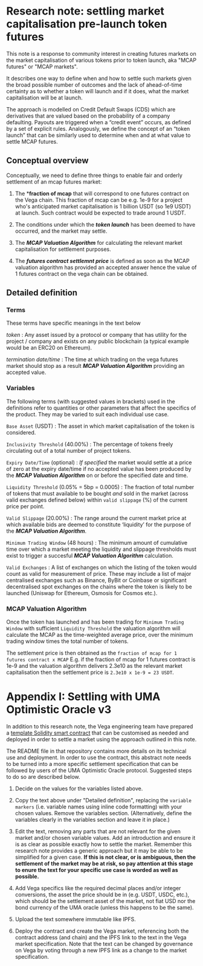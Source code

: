 # Research note: settling market capitalisation pre-launch token futures

This note is a response to community interest in creating futures markets on the market capitalisation of various tokens prior to token launch, aka "MCAP futures" or "MCAP markets".

It describes one way to define when and how to settle such markets given the broad possible number of outcomes and the lack of ahead-of-time certainty as to whether a token will launch and if it does, what the market capitalisation will be at launch.

The approach is modelled on Credit Default Swaps (CDS) which are derivatives that are valued based on the probability of a company defaulting. Payouts are triggered when a “credit event” occurs, as defined by a set of explicit rules. Analogously, we define the concept of an “token launch” that can be similarly used to determine when and at what value to settle MCAP futures.


## Conceptual overview

Conceptually, we need to define three things to enable fair and orderly settlement of an mcap futures market:

1. The ***fraction of mcap** that will correspond to one futures contract on the Vega chain. This fraction of mcap can be e.g. 1e-9 for a project who's anticipated market capitalisation is 1 billion USDT (so 1e9 USDT) at launch. Such contract would be expected to trade around 1 USDT.  

2. The conditions under which the ***token launch*** has been deemed to have occurred, and the market may settle.

3. The ***MCAP Valuation Algorithm*** for calculating the relevant market capitalisation for settlement purposes.

4. The ***futures contract settlemnt price***  is defined as soon as the MCAP valuation algorithm has provided an accepted answer hence the value of 1 futures contract on the vega chain can be obtained.

 

## Detailed definition

### Terms

These terms have specific meanings in the text below

*token*
: Any asset issued by a protocol or company that has utility for the project / company and exists on any public blockchain (a typical example would be an ERC20 on Ethereum). 

*termination date/time*
: The time at which trading on the vega futures market should stop as a result  ***MCAP Valuation Algorithm*** providing an accepted value.


### Variables

The following terms (with suggested values in brackets) used in the definitions refer to quantities or other parameters that affect the specifics of the product. They may be varied to suit each individual use case.

`Base Asset` (USDT)
: The asset in which market capitalisation of the token is considered.

`Inclusivity Threshold` (40.00%)
: The percentage of tokens freely circulating out of a total number of project tokens.

`Expiry Date/Time` (optional)
: *If specified* the market would settle at a price of zero at the expiry date/time if no accepted value has been produced by the ***MCAP Valuation Algorithm*** on or before the specified date and time.

`Liquidity Threshold` (0.05% = 5bp = 0.0005)
: The fraction of total number of tokens that must available to be bought *and* sold in the market (across valid exchanges defined below) within `valid slippage` (%) of the current price per point.

`Valid Slippage` (20.00%)
: The range around the current market price at which available bids are deemed to constitute ‘liquidity’ for the purpose of the ***MCAP Valuation Algorithm***.

`Minimum Trading Window` (48 hours)
: The minimum amount of cumulative time over which a market meeting the liquidity and slippage thresholds must exist to trigger a succesful ***MCAP Valuation Algorithm*** calculation.

`Valid Exchanges`
: A list of exchanges on which the listing of the token would count as valid for measurement of price. These may include a list of major centralised exchanges such as Binance, ByBit or Coinbase or significant decentralised spot exchanges on the chains where the token is likely to be launched (Uniswap for Ethereum, Osmosis for Cosmos etc.).


### MCAP Valuation Algorithm

Once the token has launched and has been trading for `Minimum Trading Window` with sufficient `Liquidity Threshold` the valuation algorithm will calculate the MCAP as the time-weighted average price, over the minimum trading window times the total number of tokens.

The settlement price is then obtained as the `fraction of mcap for 1 futures contract x MCAP` E.g. if the fraction of mcap for 1 futures contract is 1e-9 and the valuation algorithm delivers 2.3e10 as the relevant market capitalisation then the settlement price is `2.3e10 x 1e-9 = 23 USDT`. 


# Appendix I: Settling with UMA Optimistic Oracle v3

In addition to this research note, the Vega engineering team have prepared a [template Solidity smart contract](https://github.com/vegaprotocol/uma-oracle-contract-template) that can be customised as needed and deployed in order to settle a market using the approach outlined in this note.

The README file in that repository contains more details on its technical use and deployment. In order to use the contract, this abstract note needs to be turned into a more specific settlement specification that can be followed by users of the UMA Optimistic Oracle protocol. Suggested steps to do so are described below.

1. Decide on the values for the variables listed above.

2. Copy the text above under "Detailed definition", replacing the `variable markers` (i.e. variable names using inline code formatting) with your chosen values. Remove the variables section. (Alternatively, define the variables clearly in the variables section and leave it in place.)

3. Edit the text, removing any parts that are not relevant for the given market and/or chosen variable values. Add an introduction and ensure it is as clear as possible exactly how to settle the market. Remember this research note provides a generic approach but it may be able to be simplified for a given case. **If this is not clear, or is ambiguous, then the settlement of the market may be at risk, so pay attention at this stage to enure the text for your specific use case is worded as well as possible.**

4. Add Vega specifics like the required decimal places and/or integer conversions, the asset the price should be in (e.g. USDT, USDC, etc.), which should be the settlement asset of the market, not fiat USD nor the bond currency of the UMA oracle (unless this happens to be the same). 

5. Upload the text somewhere immutable like IPFS.

6. Deploy the contract and create the Vega market, referencing both the contract address (and chain) and the IPFS link to the text in the Vega market specification. Note that the text can be changed by governance on Vega by voting through a new IPFS link as a change to the market specification.
